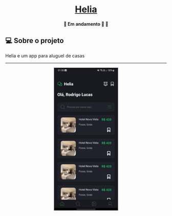 <h1 align="center">
    <a href="#" alt="App Clima"> Helia </a>
</h1>

<h4 align="center">
	🚧   Em andamento 🚀 🚧
</h4>

## 💻 Sobre o projeto

Helia e um app para aluguel de casas

---

<p align="center">
  <img alt="app mobile" title="Helia" src="./assets/images/image.jpeg" width="200px">
</p>
